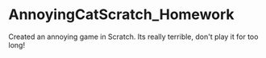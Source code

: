 # AnnoyingCatScratch_Homework
Created an annoying game in Scratch. Its really terrible, don't play it for too long!
